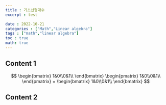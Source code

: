 ```yaml
---
title : 기초선형대수
excerpt : test

date : 2022-10-21
categories : ["Math","Linear algebra"]
tags : ["math","linear algebra"]
toc : true
math: true
---
```


## Content 1

$$
\begin{bmatrix} 1&0\\0&1\\  \end{bmatrix}
\begin{pmatrix} 1&0\\0&1\\  \end{pmatrix} = 
\begin{bmatrix} 1&0\\0&1\\  \end{bmatrix}
$$

## Content 2

